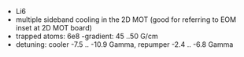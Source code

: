 - Li6
- multiple sideband cooling in the 2D MOT (good for referring to EOM inset at 2D MOT board)
- trapped atoms: 6e8
-gradient: 45 ..50 G/cm
- detuning: cooler -7.5 .. -10.9 Gamma, repumper -2.4 .. -6.8 Gamma
